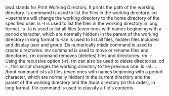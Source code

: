 pwd stands for Print Working Directory. It prints the path of the working directory.
ls command is used to list the files in the working directory.
cd ~username will change the working directory to the home directory of the specified user.
ls -l is used to list the files in the working directory in long format.
ls -la is used to list all files (even ones with names beginning with a period character, which are normally hidden) in the parent of the working directory in long format
ls -lan is used to list all files, hidden files included and display user and group IDs numerically
mkdir command is used to create directories.
mv command is used to move or rename files and directories.
rm command removes (deletes) files and directories.
rm -r Using the recursive option (-r), rm can also be used to delete directories.
cd - , this script changes the working directory to the previous one.
ls -al . .. /boot command ists all files (even ones with names beginning with a period character, which are normally hidden) in the current directory and the parent of the working directory and the /boot directory (in this order), in long format.
file command is used to classify a file's contents.
